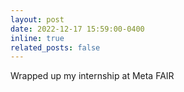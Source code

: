 ```yaml
---
layout: post
date: 2022-12-17 15:59:00-0400
inline: true
related_posts: false
---
```

Wrapped up my internship at Meta FAIR
